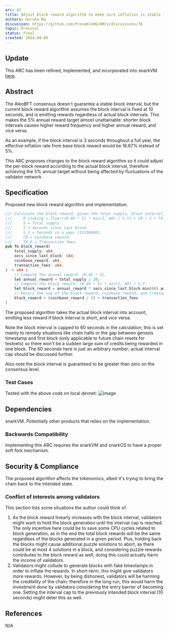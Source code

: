 ```yaml
---
arc: 42 
title: Adjust block reward algorithm to make sure inflation is stable
authors: Haruka Ma
discussion: https://github.com/ProvableHQ/ARCs/discussions/76
topic: Protocol
status: Final 
created: 2024-09-09
---
```


## Update

This ARC has been refined, implemented, and incorporated into snarkVM [here](https://github.com/ProvableHQ/snarkVM/pull/2569).

## Abstract

The AleoBFT consensus doesn't guarantee a stable block interval, but the current block reward algorithm assumes the block interval is fixed at 10 seconds, and is emitting rewards regardless of actual block intervals. This makes the 5% annual reward target almost unattainable: shorter block intervals causes higher reward frequency and higher annual reward, and vice versa.

As an example, if the block interval is 3 seconds throughout a full year, the effective inflation rate from base block reward would be 16.67% instead of 5%.

This ARC proposes changes to the block reward algorithm so it could adjust the per-block reward according to the actual block interval, therefore achieving the 5% annual target without being affected by fluctuations of the validator network.


## Specification

Proposed new block reward algorithm and implementation:

```rs
/// Calculate the block reward, given the total supply, block interval, coinbase reward, and transaction fees.
///     R_staking = floor((0.05 * S) * min(I, 60) / S_Y) + CR / 3 + TX_F.
///     S = Total supply.
///     I = Seconds since last block.
///     S_Y = Seconds in a year (31536000).
///     CR = Coinbase reward.
///     TX_F = Transaction fees.
pub fn block_reward(
    total_supply: u64,
    secs_since_last_block: i64,
    coinbase_reward: u64,
    transaction_fees: u64,
) -> u64 {
    // Compute the annual reward: (0.05 * S).
    let annual_reward = total_supply / 20;
    // Compute the block reward: (0.05 * S) * min(I, 60) / S_Y.
    let block_reward = annual_reward * secs_since_last_block.min(60) as u64 / 31536000;
    // Return the sum of the block reward, coinbase reward, and transaction fees.
    block_reward + (coinbase_reward / 3) + transaction_fees
}
```

The proposed algorithm takes the actual block interval into account, emitting less reward if block interval is short, and vice versa.

Note the block interval is capped to 60 seconds in the calculation; this is set mainly to remedy situations like chain halts or the gap between genesis timestamp and first block (only applicable to future chain resets for testnets) so there won't be a sudden large sum of credits being rewarded in one block. The 60 seconds here is just an arbitrary number; actual interval cap should be discussed further.

Also note the block interval is guaranteed to be greater than zero on the consensus level.

### Test Cases

Tested with the above code on local devnet:
![image](https://github.com/user-attachments/assets/6b0ffd7e-9d89-4de3-bf4a-b091e4c3f4ee)


## Dependencies

snarkVM. Potentially other products that relies on the implementation.

### Backwards Compatibility

Implementing this ARC requires the snarkVM and snarkOS to have a proper soft fork mechanism.


## Security & Compliance

The proposed algorithm affects the tokenomics, albeit it's trying to bring the chain back to the intended state.

### Conflict of interests among validators

This section lists some situations the author could think of.

1. As the block reward linearly increases with the block interval, validators might want to hold the block generation until the interval cap is reached. The only incentive here could be to save some CPU cycles related to block generation, as in the end the total block rewards will be the same regardless of the blocks generated in a given period. Plus, holding back the blocks might cause additional puzzle solutions to abort, as there could be at most 4 solutions in a block, and considering puzzle rewards contributes to the block reward as well, doing this could actually harm the income of validators.
2. Validators might collude to generate blocks with fake timestamps in order to inflate the rewards. In short-term, this might give validators more rewards. However, by being dishonest, validators will be harming the credibility of the chain; therefore in the long run, this would harm the investment done by validators considering the entry barrier of becoming one. Setting the interval cap to the previously intended block interval (10 seconds) might deter this as well.


## References

N/A
